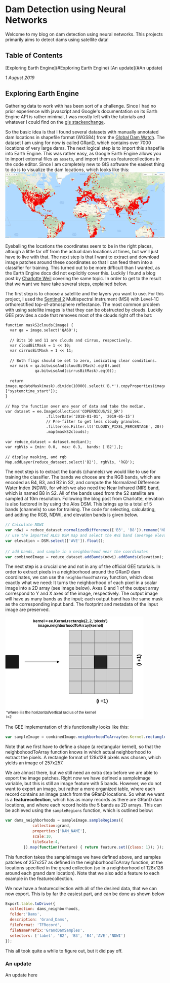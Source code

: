 # Dam Detection using Neural Networks

Welcome to my blog on dam detection using neural networks. This projects primarily aims to detect dams using satellite data!

## Table of Contents
[Exploring Earth Engine](#Exploring Earth Engine)
[An update](#An update)


*1 August 2019*
## Exploring Earth Engine
 
Gathering data to work with has been sort of a challenge. Since I had no prior experience with javascript and Google's documentation on its Earth Engine API is rather minimal, I was mostly left with the tutorials and whatever I could find on the [gis stackexchange](https://gis.stackexchange.com). 

So the basic idea is that I found several datasets with manually annotated dam locations in shapefile format (WGS84) from the [Global Dam Watch](http://globaldamwatch.org/). The dataset I am using for now is called GRanD, which contains over 7000 locations of very large dams. The next logical step is to import this shapefile into Earth Engine. This was rather easy, as Google Earth Engine allows you to import external files as ```assets```, and import them as featurecollections in the code editor. Since I am completely new to GIS software the easiest thing to do is to visualize the dam locations, which looks like this:
![](images/grand_dams.png)

Eyeballing the locations the coordinates seem to be in the right places, altough a little far off from the actual dam locations at times, but we'll just have to live with that. The next step is that I want to extract and download image patches around these coordinates so that I can feed them into a classifier for training. This turned out to be more difficult than I wanted, as the Earth Engine docs did not explicitly cover this. Luckily I found a blog post by [Charlotte Weil](https://medium.com/@charlotteweil/can-we-locate-dams-from-space-2a796ac8c04b) covering the same topic. In order to get to the result that we want we have take several steps, explained below.

The first step is to choose a satellite and the layers you want to use. For this project, I used the [Sentinel 2](https://developers.google.com/earth-engine/datasets/catalog/COPERNICUS_S2) Multispectral Instrument (MSI) with Level-1C orthorectified top-of-atmosphere reflectance. The most common problem with using satellite images is that they can be obstructed by clouds. Luckily GEE provides a code that removes most of the clouds right off the bat:

```javscript
function maskS2clouds(image) {
  var qa = image.select('QA60');

  // Bits 10 and 11 are clouds and cirrus, respectively.
  var cloudBitMask = 1 << 10;
  var cirrusBitMask = 1 << 11;

  // Both flags should be set to zero, indicating clear conditions.
  var mask = qa.bitwiseAnd(cloudBitMask).eq(0).and(
             qa.bitwiseAnd(cirrusBitMask).eq(0));

  return image.updateMask(mask).divide(10000).select('B.*').copyProperties(image, ["system:time_start"]);
}

// Map the function over one year of data and take the median.
var dataset = ee.ImageCollection('COPERNICUS/S2_SR')
                  .filterDate('2018-01-01', '2019-05-15')
                  // Pre-filter to get less cloudy granules.
                  .filter(ee.Filter.lt('CLOUDY_PIXEL_PERCENTAGE', 20))
                  .map(maskS2clouds);

var reduce_dataset = dataset.median();
var rgbVis = {min: 0.0,  max: 0.3,  bands: ['B2'],};

// display masking, and rgb
Map.addLayer(reduce_dataset.select('B2'), rgbVis, 'RGB');
```

The next step is to extract the bands (channels) we would like to use for training the classifier. The bands we choose are the RGB bands, which are encoded as B4, B3, and B2 in S2, and compute the Normalized Difference Water Index (NDWI), for which we also need the Near Infrared (NIR) band, which is named B8 in S2. All of the bands used from the S2 satellite are sampled at 10m resolution. Following the blog post from Charlotte, elevation is also factored in by using the Alos DSM. This brings up to a total of 5 bands (channels) to use for training. The code for selecting, calculating, and adding the RGB, NDWI, and elevation bands is given below.

```Javascript
// Calculate NDWI
var ndwi = reduce_dataset.normalizedDifference(['B3', 'B8']).rename('NDWI');
// use the imported ALOS DSM map and select the AVE band (average elevation)
var elevation = DSM.select(['AVE']).float();

// add bands, and sample in a neighborhood near the coordinates
var combinedImage = reduce_dataset.addBands(ndwi).addBands(elevation);
```
The next step is a crucial one and not in any of the official GEE tutorials. In order to extract pixels in a neighborhood around the GRanD dam coordinates, we can use the ```neighborhoodToArray``` function, which does exactly what we need: It turns the neighborhood of each pixel in a scalar image into a 2D array (see image below). Axes 0 and 1 of the output array correspond to Y and X axes of the image, respectively. The output image will have as many bands as the input; each output band has the same mask as the corresponding input band. The footprint and metadata of the input image are preserved.

![](images/neighborhoodToArray.png)

The GEE implementation of this functionality looks like this:
```javascript
var sampleImage = combinedImage.neighborhoodToArray(ee.Kernel.rectangle(128,128, 'pixels')).select(['B2','B3','B4','NDWI','AVE']);
```
Note that we first have to define a shape (a rectangular kernel), so that the neighbohoodToArray function knows in which actual neighborhood to extract the pixels. A rectangle format of 128x128 pixels was chosen, which yields an image of 257x257.   

We are almost there, but we still need an extra step before we are able to export the image patches. Right now we have defined a sampleImage variable, but this is still an image feature with 5 bands. However, we do not want to export an image, but rather a more organized table, where each record contains an image patch from the GRanD locations. So what we want is a **featurecollection**, which has as many records as there are GRanD dam locations, and where each record holds the 5 bands as 2D arrays. This can be achieved using the ```sampleRegions``` function, which is outlined below:

```javascript
var dams_neighborhoods = sampleImage.sampleRegions({
            collection:grand,
            properties:['DAM_NAME'],
            scale:10,
            tileScale:4,
        }).map(function(feature) { return feature.set({class: 1}); });
```
This function takes the sampleImage we have defined above, and samples patches of 257x257 as defined in the neighborhoodToArray function, at the locations specified in the grand collection (so in a neighborhood of 128x128 around each grand dam location). Note that we also add a feature to each example in the featurecollection.

We now have a featurecollection with all of the desired data, that we can now export. This is by far the easiest part, and can be done as shown below

```javascript
Export.table.toDrive({
  collection: dams_neighborhoods,
  folder:'Dams',
  description: 'Grand_Dams',
  fileFormat: 'TFRecord',
  fileNamePrefix:'GrandDamSamples',
  selectors: ['label', 'B2', 'B3', 'B4','AVE','NDWI']
});
```

This all took quite a while to figure out, but it did pay off.

### An update

An update here
